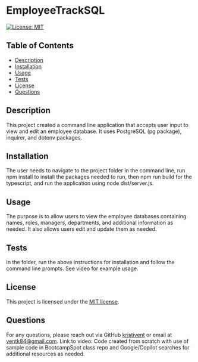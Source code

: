 # EmployeeTrackSQL

  [![License: MIT](https://img.shields.io/badge/License-MIT-yellow.svg)](https://opensource.org/licenses/MIT)

  ## Table of Contents
  - [Description](#description)
  - [Installation](#installation)
  - [Usage](#usage)
  - [Tests](#tests)
  - [License](#license)
  - [Questions](#questions)


  ## Description
  This project created a command line application that accepts user input to view and edit an employee database.  It uses PostgreSQL (pg package), inquirer, and dotenv packages.
  
  ## Installation
  The user needs to navigate to the project folder in the command line, run npm install to install the packages needed to run, then npm run build for the typescript, and run the application using node dist/server.js.

  ## Usage
  The purpose is to allow users to view the employee databases containing names, roles, managers, departments, and additional information as needed.  It also allows users edit and update them as needed.

  ## Tests
  In the folder, run the above instructions for installation and follow the command line prompts.  See video for example usage.

  ## License 
  This project is licensed under the [MIT license](https://opensource.org/licenses/MIT).

  ## Questions
  For any questions, please reach out via GitHub [kristivent](https://github.com/kristivent) or email at ventk84@gmail.com.
  Link to video: 
  Code created from scratch with use of sample code in BootcampSpot class repo and Google/Copilot searches for additional resources as needed.

